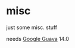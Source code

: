 misc
====

just some misc. stuff

needs [Google Guava](https://code.google.com/p/guava-libraries/) 14.0
